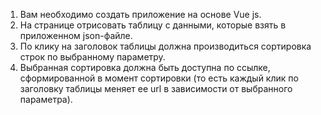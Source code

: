 1. Вам необходимо создать приложение на основе Vue js. 
2. На странице отрисовать таблицу с данными, которые взять в приложенном json-файле. 
3. По клику на заголовок таблицы должна производиться сортировка строк по выбранному параметру. 
4. Выбранная сортировка должна быть доступна по ссылке, сформированной в момент сортировки (то есть каждый клик по заголовку таблицы меняет ее url в зависимости от выбранного параметра).
